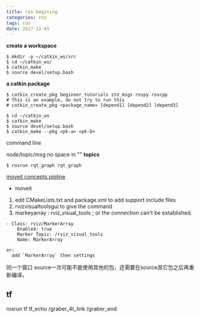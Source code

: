 ```yaml
---
title: ros begining
categories: ros
tags: ros
date: 2017-11-01
---
```


**create a workspace**

``` 
$ mkdir -p ~/catkin_ws/src
$ cd ~/catkin_ws/
$ catkin_make
$ source devel/setup.bash
```
**a catkin package**

```
$ catkin_create_pkg beginner_tutorials std_msgs rospy roscpp
# This is an example, do not try to run this
# catkin_create_pkg <package_name> [depend1] [depend2] [depend3]

$ cd ~/catkin_ws
$ catkin_make
$ source devel/setup.bash
$ catkin_make --pkg <pk-a> <pk-b>
```

command line


node/topic/msg
no space in "<node-name>"
**topics**

```
$ rosrun rqt_graph rqt_graph
```

[moveit concepts pipline](http://moveit.ros.org/documentation/concepts/)


- moveit
1. edit CMakeLists.txt and package.xml to add support include files
2. rvizvisualtoolsgui to give the command
3. markeyarray : rviz_visual_tools ; or the connection can't be established.
```
- Class: rviz/MarkerArray
    Enabled: true
    Marker Topic: /rviz_visual_tools
    Name: MarkerArray

or:
  add `MarkerArray` then settings
```

同一个窗口 source一次可能不能使用其他的包，还需要在source其它包之后再重新编译。 






## tf 


rosrun tf tf_echo /graber_4t_link /graber_end